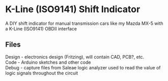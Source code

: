 # K-Line (ISO9141) Shift Indicator
A DIY shift indicator for manual transmission cars like my Mazda MX-5 with a K-Line (ISO9141) OBDII interface

## Files
Design - electronics design (Fritzing), will contain CAD, PCB?, etc.  
Code - Arduino sketches and other code  
Debug - capture files from Saleae logic analyzer used to read the value of logic signals throughout the circuit
